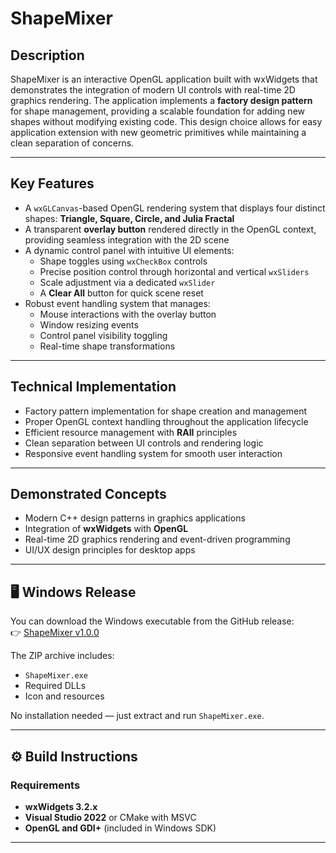 # ShapeMixer

## Description
ShapeMixer is an interactive OpenGL application built with wxWidgets that demonstrates the integration of modern UI controls with real-time 2D graphics rendering. The application implements a **factory design pattern** for shape management, providing a scalable foundation for adding new shapes without modifying existing code. This design choice allows for easy application extension with new geometric primitives while maintaining a clean separation of concerns.

---

## Key Features
- A `wxGLCanvas`-based OpenGL rendering system that displays four distinct shapes: **Triangle, Square, Circle, and Julia Fractal**
- A transparent **overlay button** rendered directly in the OpenGL context, providing seamless integration with the 2D scene
- A dynamic control panel with intuitive UI elements:
  - Shape toggles using `wxCheckBox` controls
  - Precise position control through horizontal and vertical `wxSliders`
  - Scale adjustment via a dedicated `wxSlider`
  - A **Clear All** button for quick scene reset
- Robust event handling system that manages:
  - Mouse interactions with the overlay button
  - Window resizing events
  - Control panel visibility toggling
  - Real-time shape transformations

---

## Technical Implementation
- Factory pattern implementation for shape creation and management
- Proper OpenGL context handling throughout the application lifecycle
- Efficient resource management with **RAII** principles
- Clean separation between UI controls and rendering logic
- Responsive event handling system for smooth user interaction

---

## Demonstrated Concepts
- Modern C++ design patterns in graphics applications
- Integration of **wxWidgets** with **OpenGL**
- Real-time 2D graphics rendering and event-driven programming
- UI/UX design principles for desktop apps

---

## 🖥️ Windows Release

You can download the Windows executable from the GitHub release:  
👉 [ShapeMixer v1.0.0](https://github.com/abizyane/ShapeMixer/releases/tag/v1.0.0)

The ZIP archive includes:
- `ShapeMixer.exe`
- Required DLLs
- Icon and resources

No installation needed — just extract and run `ShapeMixer.exe`.

---

## ⚙️ Build Instructions

### Requirements
- **wxWidgets 3.2.x**
- **Visual Studio 2022** or CMake with MSVC
- **OpenGL and GDI+** (included in Windows SDK)

___